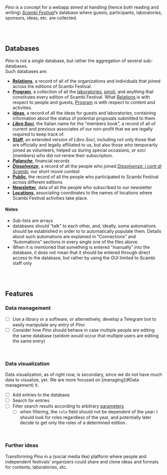 <cite>Pino</cite> is a concept for a webapp aimed at handling (hence both reading and writing) <cite>[Scambi Festival][Scambi]</cite>’s database where guests, participants, laboratories, sponsors, ideas, etc. are collected.

<br>
<br>

## Databases

<cite>Pino</cite> is not a single database, but rather the aggregation of several sub-databases.  
Such databases are:

- **[Relations]**, a record of all of the organizations and individuals that joined across the editions of Scambi Festival.
- **[Program]**, a collection of all the [laboratories][lab], [pinoli], and anything that constitutes every edition of Scambi Festival. What [Relations] is with respect to people and guests, [Program] is with respect to content and activities.
- **[Ideas]**, a record of all the ideas for guests and laboratories, containing information about the status of potential proposals submitted to them.
- [**<i lang='it'>Libro Soci</i>**][Libro Soci], the Italian name for the “members book”, a record of all of current and previous associates of our non-profit that we are legally required to keep track of.
- **[Staff]**, an extended version of <i lang='it'>Libro Soci</i>, including not only those that are officially and legally affiliated to us, but also those who temporarily joined as volunteers, helped us during special occasions, or <i lang='it'>soci</i> (members) who did not renew their subscription.
- [**<i lang='it'>Palanche</i>**][Palanche], financial records
- [**<cite lang='it'>Dissolvenze</cite>**][Dissolvenze], a record of all the people who joined <cite lang='it'>[Dissolvenze: i corti di Scambi](https://scambi.org/dissolvenze)</cite>, our short movie contest
- **[Public]**, the record of all the people who participated to Scambi Festival across different editions
- **[Newsletter]**, data of all the people who subscribed to our newsletter
- **[Locations]**, associating coordinates to the names of locations where Scambi Festival activities take place.

#### Notes

- Sub-lists are arrays
- databases should “talk” to each other, and, ideally, some automations should be established in order to to automatically populate them. Details about such automations are explained in “Connections” and “Automations” sections in every single one of the files above.
- When it is mentioned that something is entered “manually” into the database, it does not mean that it should be entered through direct access to the database, but rather by using the GUI limited to Scambi staff only

<br>
<br>

## Features

### Data management

- [ ] Use a library or a software, or alternetively, develop a Telegram bot to easily manipulate any entry of *Pino*
- [ ] Consider how *Pino* should behave in case multiple people are editing the same database (seldom would occur that multiple users are editing the same entry)

<br>

### Data visualization

Data visualization, as of right now, is secondary, since we do not have much data to visualize, yet. We are more focused on [managing](#Data management) it.

- [ ] Add entries to the database
- [ ] Search for entries
- [ ] Filter search results according to arbitrary [parameters](#fields)
	- [ ] when filtering, the `role` field should not be dependent of the year: I should look for roles regardless of the year, and potentially later decide to get only the roles of a determined edition. 

<br>

### Further ideas

Transforming Pino in a (social media like) platform where people and independent festivals’ organizers could share and clone ideas and formats for contents, laboratories, etc.

[Scambi]: https://scambi.org 'Scambi Festival official website'
[Relations]: Relations.md
[Program]: Program.md
[Ideas]: Ideas.md
[Libro Soci]: LibroSoci.md
[Staff]: Staff.md
[Palanche]: Palanche.md
[Dissolvenze]: Dissolvenze.md
[Public]: Public.md
[Newsletter]: Newsletter.md
[Locations]: Locations.md
[lab]: https://scambi.org/laboratori
[pinoli]: https://scambi.org/pinoli
